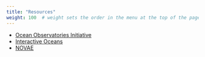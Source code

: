 ```yaml
---
title: "Resources"
weight: 100  # weight sets the order in the menu at the top of the page
---
```



* [Ocean Observatories Initiative](http://oceanobservatories.org)
* [Interactive Oceans](http://www.interactiveoceans.washington.edu)
* [NOVAE](http://www.interactiveoceans.washington.edu)
